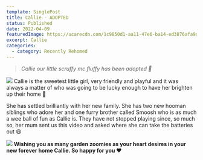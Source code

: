 ```yaml
---
template: SinglePost
title: Callie - ADOPTED
status: Published
date: 2022-04-09
featuredImage: https://ucarecdn.com/1c9850d1-aa11-47e6-ba14-ed3876afa9db/-/crop/720x667/0,113/-/preview/
excerpt: Callie
categories:
  - category: Recently Rehomed
---
```

> *Callie our little scruffy mc fluffy has been adopted 🤗*



![](https://ucarecdn.com/8a872d6c-9195-455a-bc89-bd280731093e/)
Callie is the sweetest little girl, very friendly and playful and it was always a matter of who was going to be lucky enough to have her brighten up their home 🏡


She has settled brilliantly with her new family. She has two new hooman siblings who adore her and one furry brother called Smoosh who is as much a wee ball of fun as Callie is. They have not stopped playing since, so much so, her mum sent us this video and asked where she can take the batteries out 😆



![](https://ucarecdn.com/f3e4ecaa-0cce-4559-a6e9-2c689aa794ea/)
**Wishing you as many garden zoomies as your heart desires in your new forever home Callie. So happy for you ❤️**